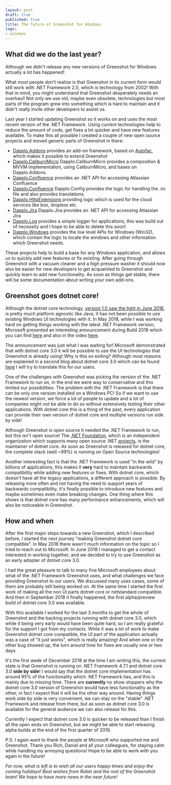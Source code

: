 ```yaml
---
layout: post
draft: true
published: true
title: The future of Greenshot for Windows
tags:
- windows
---
```


What did we do the last year?
-----------------------------

Although we didn't release any new versions of Greenshot for Windows actually a lot has happened!

What most people don't realize is that Greenshot in its current form would still work with .NET Framework 2.0, which is technology from 2002! With that in mind, you might understand that Greenshot desperately needs an overhaul! Not only we use old, maybe even obsolete, technologies but most parts of the program grew into something which is hard to maintain and it didn't really invite other developers to assist us.

Last year I started updating Greenshot so it works on and uses the most recent version of the .NET Framework. Using current technologies help to reduce the amount of code, get fixes a lot quicker and have new features available. To make this all possible I created a couple of new open source projects and moved generic parts of Greenshot in there:
* [Dapplo.Addons](https://github.com/dapplo/Dapplo.Addons) provides an add-on framework, based on [Autofac](https://github.com/autofac/Autofac), which makes it possible to extend Greenshot
* [Dapplo.CaliburnMicro](https://github.com/dapplo/Dapplo.CaliburnMicro) Dapplo.CaliburnMicro provides a composition & MVVM implementation, using CaliburnMicro, and bases on Dapplo.Addons.
* [Dapplo.Confluence](https://github.com/dapplo/Dapplo.Confluence) provides an .NET API for accessing Atlassian Confluence
* [Dapplo.Confluence](https://github.com/dapplo/Dapplo.Confluence) Dapplo.Config provides the logic for handling the .ini file and also provides translations.
* [Dapplo.HttpExtensions](https://github.com/dapplo/Dapplo.HttpExtensions) providing logic which is used for the cloud services like box, dropbox etc.
* [Dapplo.Jira](https://github.com/dapplo/Dapplo.Jira) Dapplo.Jira provides an .NET API for accessing Atlassian Jira
* [Dapplo.Log](https://github.com/dapplo/Dapplo.Log) provides a simple logger for applications, this was build out of necessity and I hope to be able to delete this soon!
* [Dapplo.Windows](https://github.com/dapplo/Dapplo.Windows) provides the low level APIs for Windows (Win32), which contain the logic to locate the windows and other information which Greenshot needs.

These projects help to build a base for any Windows application, and allows us to quickly add new features or fix existing. After going through Greenshot with a vacuum cleaner and a high pressure washer it should now also be easier for new developers to get acquainted to Greenshot and quickly learn to add new functionality. As soon as things get stable, there will be some documentation about writing your own add-ons.


Greenshot goes dotnet core!
---------------------------

Although the dotnet core technology, [version 1.0 saw the light in June 2016](https://en.wikipedia.org/wiki/.NET_Core), is pretty much platform agnostic like Java, it has not been possible to use existing Windows UI technologies with it. In May 2018, while I was working hard on getting things working with the latest .NET Framework version, Microsoft presented an interesting announcement during Build 2018 which you can find [here](https://blogs.msdn.microsoft.com/dotnet/2018/05/07/net-core-3-and-support-for-windows-desktop-applications/) and also in the video [here](https://www.youtube.com/watch?v=spgI12ZEBcs).

The announcement was just what I was waiting for! Microsoft demonstrated that with dotnet core 3.0 it will be possible to use the UI technologies that Greenshot is already using! Why is this so exiting? Although most reasons are explained in a second blog about dotnet core 3.0 which can be found [here](https://blogs.msdn.microsoft.com/dotnet/2018/10/04/update-on-net-core-3-0-and-net-framework-4-8/) I will try to translate this for our users.

One of the challenges with Greenshot was picking the version of the .NET Framework to run on, in the end we were way to conservative and this limited our possibilities. The problem with the .NET Framework is that there can be only one version installed on a Windows PC! So if we want to use the newest version, we force a lot of people to update and a lot of companies might not be able to do so without extensively testing their other applications. With dotnet core this is a thing of the past, every application can provide their own version of dotnet core and multiple versions run side by side!

Although Greenshot is open source it needed the .NET Framework to run, but this isn't open source! The [.NET Foundation](https://dotnetfoundation.org), which is an independent organization which supports many open source .NET [projects](https://dotnetfoundation.org/projects), is the maintainer of dotnet core. As soon as Greenshot is released for dotnet core, the complete stack (well ~99%) is running on Open Source technologies!

Another interesting fact is that the .NET Framework is used "in the wild" by billions of applications, this makes it __very__ hard to maintain backwards compatibility while adding new features or fixes. With dotnet core, which doesn't have all the legacy applications, a different approach is possible. By releasing more often and not having the need to support years of backwards compatibility, it's finally possible to introduce new features and maybe sometimes even make breaking changes. One thing where this shows is that dotnet core has many performance enhancements, which will also be noticeable in Greenshot.


How and when
------------

After the first major steps towards a new Greenshot, which I described before, I started the next journey "making Greenshot dotnet core compatible". In May 2018 there wasn't much information on the topic so I tried to reach out to Microsoft. In June 2018 I managed to get a contact interested in working together, and we decided to try to use Greenshot as an early adopter of dotnet core 3.0.

I had the great pleasure to talk to many fine Microsoft employees about what of the .NET Framework Greenshot uses, and what challenges we face providing Greenshot to our users. We discussed many uses cases, some of them are probably still being worked on. At the same time I started the first work of making all the non UI parts dotnet core or netstandard compatible. And then in September 2018 it finally happened, the first alpha/preview build of dotnet core 3.0 was available.

With this available I worked for the last 3 months to get the whole of Greenshot and the backing projects running with dotnet core 3.0, which while it being very early would have been quite hard, so I am really grateful for the support I got from my contacts. While it was a _lot_ of work to make Greenshot dotnet core compatible, the UI part of the application actually was a case of "it just works", which is really amazing! And when one or the other bug showed up, the turn around time for fixes are usually one or two days.

It's the first week of December 2018 at the time I am writing this, the current state is that Greenshot is running on .NET Framework 4.7.1 and dotnet core 3.0 __side by side__! I would say that the dotnet core implementation has around 95% of the functionality which .NET Framework has, and this is mainly due to missing time. There are __currently__ no show stoppers why the dotnet core 3.0 version of Greenshot would have less functionality as the other, in fact I expect that it will be the other way around. Having things work side by side is very convenient, we can stay on the "stable" .NET Framework and release from there, but as soon as dotnet core 3.0 is available for the general audience we can also release for this.

Currently I expect that dotnet core 3.0 is quicker to be released than I finish all the open ends on Greenshot, but we might be able to start releasing alpha builds at the end of the first quarter of 2019.


P.S.
I again want to thank the people at Microsoft who supported me and Greenshot. Thank you Rich, Daniel and all your colleagues, for staying calm while handling my annoying questions!
Hope to be able to work with you again in the future!

*For now, what is left is to wish all our users happy times and enjoy the coming holidays!*
*Best wishes from Robin and the rest of the Greenshot team!*
*We hope to have more news in the near future!*